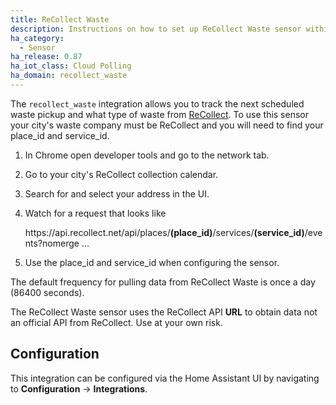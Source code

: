 ```yaml
---
title: ReCollect Waste
description: Instructions on how to set up ReCollect Waste sensor within Home Assistant.
ha_category:
  - Sensor
ha_release: 0.87
ha_iot_class: Cloud Polling
ha_domain: recollect_waste
---
```


The `recollect_waste` integration allows you to track the next scheduled waste pickup and what type of waste from [ReCollect](https://recollect.net/private-waste-haulers/). To use this sensor your city's waste company must be ReCollect and you will need to find your place_id and service_id.

1. In Chrome open developer tools and go to the network tab.
2. Go to your city's ReCollect collection calendar.
3. Search for and select your address in the UI.
4. Watch for a request that looks like

   ht<span>tps://api.recollect.net/api/places/**(place_id)**/services/**(service_id)**/events?nomerge ...

5. Use the place_id and service_id when configuring the sensor.

The default frequency for pulling data from ReCollect Waste is once a day (86400 seconds).

<div class='note warning'>
The ReCollect Waste sensor uses the ReCollect API <strong>URL</strong> to obtain data not an official API from ReCollect. Use at your own risk.
</div>

## Configuration

This integration can be configured via the Home Assistant UI by navigating to
**Configuration** -> **Integrations**.
